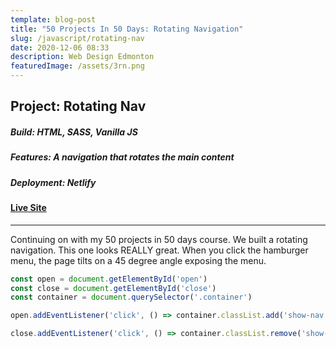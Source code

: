 ```yaml
---
template: blog-post
title: "50 Projects In 50 Days: Rotating Navigation"
slug: /javascript/rotating-nav
date: 2020-12-06 08:33
description: Web Design Edmonton
featuredImage: /assets/3rn.png
---
```

## Project: Rotating Nav

##### Build: HTML, SASS, Vanilla JS

##### Features: A navigation that rotates the main content

##### Deployment: Netlify

#### [Live Site](https://50-projects-in-50-days.netlify.app/rotating-nav/)

- - -

Continuing on with my 50 projects in 50 days course. We built a rotating navigation. This one looks REALLY great. When you click the hamburger menu, the page tilts on a 45 degree angle exposing the menu. 



```javascript
const open = document.getElementById('open')
const close = document.getElementById('close')
const container = document.querySelector('.container')

open.addEventListener('click', () => container.classList.add('show-nav'))

close.addEventListener('click', () => container.classList.remove('show-nav'))
```